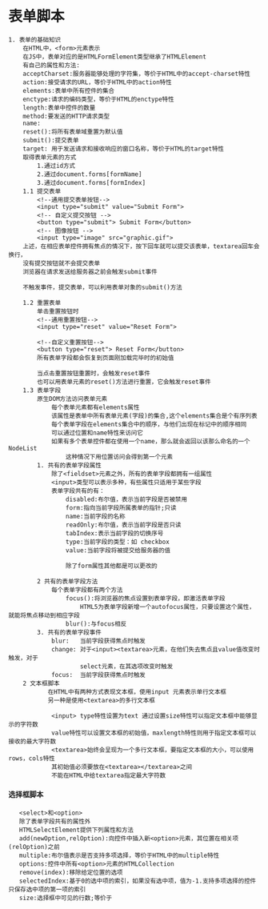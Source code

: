 # 表单脚本
    1. 表单的基础知识
        在HTML中，<form>元素表示
        在JS中，表单对应的是HTMLFormElement类型继承了HTMLElement
        有自己的属性和方法:
        acceptCharset:服务器能够处理的字符集，等价于HTML中的accept-charset特性
        action:接受请求的URL，等价于HTML中的action特性
        elements:表单中所有控件的集合
        enctype:请求的编码类型，等价于HTML的enctype特性
        length:表单中控件的数量
        method:要发送的HTTP请求类型
        name:
        reset():将所有表单域重置为默认值
        submit():提交表单
        target: 用于发送请求和接收响应的窗口名称，等价于HTML的target特性
        取得表单元素的方式
            1.通过id方式
            2.通过document.forms[formName]
            3.通过document.forms[formIndex]
        1.1 提交表单
            <!--通用提交表单按钮-->
            <input type="submit" value="Submit Form">
            <!-- 自定义提交按钮 -->
            <button type="submit"> Submit Form</button>
            <!-- 图像按钮 -->
            <input type="image" src="graphic.gif">
        上述，在相应表单控件拥有焦点的情况下，按下回车就可以提交该表单，textarea回车会换行，
        没有提交按钮就不会提交表单    
        浏览器在请求发送给服务器之前会触发submit事件
        
        不触发事件，提交表单，可以利用表单对象的submit()方法
        
        1.2 重置表单
            单击重置按钮时
            <!--通用重置按钮-->
            <input type="reset" value="Reset Form">
            
            <!--自定义重置按钮-->
            <button type="reset"> Reset Form</button>
            所有表单字段都会恢复到页面刚加载完毕时的初始值
            
            当点击重置按钮重置时，会触发reset事件
            也可以用表单元素的reset()方法进行重置，它会触发reset事件
        1.3 表单字段
            原生DOM方法访问表单元素
                每个表单元素都有elements属性
                该属性是表单中所有表单元素(字段)的集合,这个elements集合是个有序列表
                每个表单字段在elements集合中的顺序，与他们出现在标记中的顺序相同
                可以通过位置和name特性来访问它
                如果有多个表单控件都在使用一个name，那么就会返回以该那么命名的一个NodeList
                    这种情况下用位置访问会得到第一个元素
            1. 共有的表单字段属性
                除了<fieldset>元素之外，所有的表单字段都拥有一组属性
                <input>类型可以表示多种，有些属性只适用于某些字段
                表单字段共有的有：
                    disabled:布尔值，表示当前字段是否被禁用
                    form:指向当前字段所属表单的指针;只读
                    name:当前字段的名称
                    readOnly:布尔值，表示当前字段是否只读
                    tabIndex:表示当前字段的切换序号
                    type:当前字段的类型：如 checkbox
                    value:当前字段将被提交给服务器的值
                    
                    除了form属性其他都是可以更改的
                    
            2 共有的表单字段方法
                每个表单字段都有两个方法
                    focus():将浏览器的焦点设置到表单字段，即激活表单字段
                        HTML5为表单字段新增一个autofocus属性，只要设置这个属性，就能将焦点移动到相应字段
                    blur():与focus相反
            3. 共有的表单字段事件
                blur:   当前字段获得焦点时触发
                change: 对于<input><textarea>元素，在他们失去焦点且value值改变时触发，对于
                        select元素，在其选项改变时触发
                focus:  当前字段获得焦点时触发
        2 文本框脚本
               在HTML中有两种方式表现文本框，使用input 元素表示单行文本框
               另一种是使用<textarea>的多行文本框
                
                <input> type特性设置为text 通过设置size特性可以指定文本框中能够显示的字符数
                value特性可以设置文本框的初始值，maxlength特性则用于指定文本框可以接收的最大字符数
                <textarea>始终会呈现为一个多行文本框，要指定文本框的大小，可以使用rows，cols特性
                其初始值必须要放在<textarea></textarea>之间
                不能在HTML中给textarea指定最大字符数
#### 选择框脚本
       <select>和<option>
       除了表单字段共有的属性外
       HTMLSelectElement提供下列属性和方法
       add(newOption,relOption):向控件中插入新<option>元素，其位置在相关项(relOption)之前
       multiple:布尔值表示是否支持多项选择，等价于HTML中的multiple特性
       options:控件中所有<option>元素的HTMLCollection
       remove(index):移除给定位置的选项
       selectedIndex:基于0的选中项的索引，如果没有选中项，值为-1.支持多项选择的控件只保存选中项的第一项的索引
       size:选择框中可见的行数;等价于
       
            
         